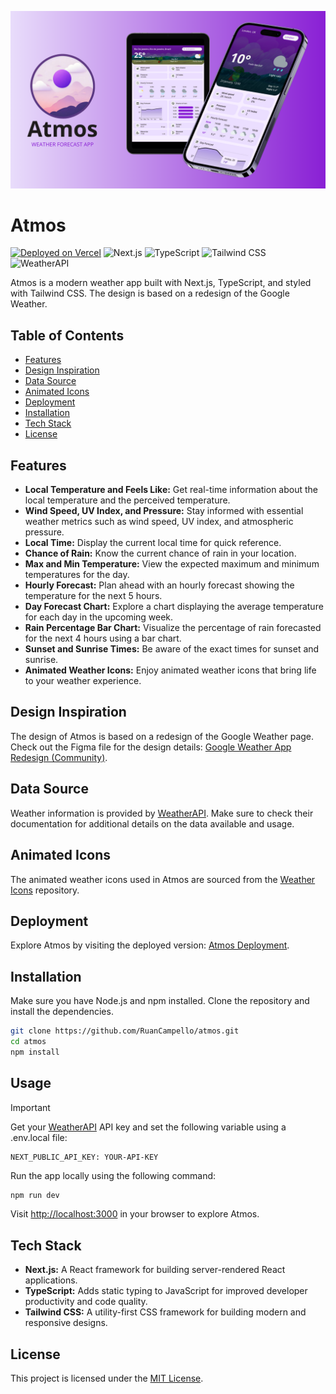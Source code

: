 <p align='center'>
  <img src='/atmos-banner.png' />
</p>

# Atmos

[![Deployed on Vercel](https://img.shields.io/badge/Deployed%20on-Vercel-blueviolet)](https://atmos-ruancampello.vercel.app) ![Next.js](https://img.shields.io/badge/Next.js-000000?style=flat&logo=next.js&logoColor=white) ![TypeScript](https://img.shields.io/badge/TypeScript-007ACC?style=flat&logo=typescript&logoColor=white) ![Tailwind CSS](https://img.shields.io/badge/Tailwind%20CSS-38B2AC?style=flat&logo=tailwind-css&logoColor=white) ![WeatherAPI](https://img.shields.io/badge/WeatherAPI-4285F4?style=flat&logo=&logoColor=white)

Atmos is a modern weather app built with Next.js, TypeScript, and styled with Tailwind CSS. The design is based on a redesign of the Google Weather.

## Table of Contents
- [Features](#features)
- [Design Inspiration](#design-inspiration)
- [Data Source](#data-source)
- [Animated Icons](#animated-icons)
- [Deployment](#deployment)
- [Installation](#installation)
- [Tech Stack](#tech-stack)
- [License](#license)

## Features

- **Local Temperature and Feels Like:** Get real-time information about the local temperature and the perceived temperature.
- **Wind Speed, UV Index, and Pressure:** Stay informed with essential weather metrics such as wind speed, UV index, and atmospheric pressure.
- **Local Time:** Display the current local time for quick reference.
- **Chance of Rain:** Know the current chance of rain in your location.
- **Max and Min Temperature:** View the expected maximum and minimum temperatures for the day.
- **Hourly Forecast:** Plan ahead with an hourly forecast showing the temperature for the next 5 hours.
- **Day Forecast Chart:** Explore a chart displaying the average temperature for each day in the upcoming week.
- **Rain Percentage Bar Chart:** Visualize the percentage of rain forecasted for the next 4 hours using a bar chart.
- **Sunset and Sunrise Times:** Be aware of the exact times for sunset and sunrise.
- **Animated Weather Icons:** Enjoy animated weather icons that bring life to your weather experience.

## Design Inspiration

The design of Atmos is based on a redesign of the Google Weather page. Check out the Figma file for the design details: [Google Weather App Redesign (Community)](https://www.figma.com/file/nCKhkWJfABdjRTclnhQANY/Google-Weather-App-Redesign-(Community)?type=design&node-id=0%3A1&mode=design&t=syVtRCx4lxiX5hLq-1).

## Data Source

Weather information is provided by [WeatherAPI](https://www.weatherapi.com/). Make sure to check their documentation for additional details on the data available and usage.

## Animated Icons

The animated weather icons used in Atmos are sourced from the [Weather Icons](https://github.com/philanri/weather-icons) repository.

## Deployment

Explore Atmos by visiting the deployed version: [Atmos Deployment](https://atmos-ruancampello.vercel.app).

## Installation

Make sure you have Node.js and npm installed. Clone the repository and install the dependencies.

```bash
git clone https://github.com/RuanCampello/atmos.git
cd atmos
npm install
```

## Usage

> [!IMPORTANT]
> Get your [WeatherAPI](https://www.weatherapi.com/) API key and set the following variable using a .env.local file:

```
NEXT_PUBLIC_API_KEY: YOUR-API-KEY
```
Run the app locally using the following command:

```bash
npm run dev
```

Visit [http://localhost:3000](http://localhost:3000) in your browser to explore Atmos.

## Tech Stack

- **Next.js:** A React framework for building server-rendered React applications.
- **TypeScript:** Adds static typing to JavaScript for improved developer productivity and code quality.
- **Tailwind CSS:** A utility-first CSS framework for building modern and responsive designs.

## License

This project is licensed under the [MIT License](LICENSE.md).
